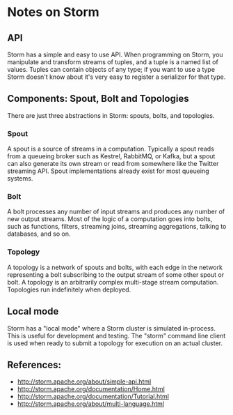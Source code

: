 # Notes on Storm

## API
Storm has a simple and easy to use API. When programming on Storm, you manipulate and transform streams of tuples, and a tuple is a named list of values. Tuples can contain objects of any type; if you want to use a type Storm doesn't know about it's very easy to register a serializer for that type.

## Components: Spout, Bolt and Topologies
There are just three abstractions in Storm: spouts, bolts, and topologies.

### Spout
A spout is a source of streams in a computation. Typically a spout reads from a queueing broker such as Kestrel, RabbitMQ, or Kafka, but a spout can also generate its own stream or read from somewhere like the Twitter streaming API. Spout implementations already exist for most queueing systems.

### Bolt
A bolt processes any number of input streams and produces any number of new output streams. Most of the logic of a computation goes into bolts, such as functions, filters, streaming joins, streaming aggregations, talking to databases, and so on.

### Topology
A topology is a network of spouts and bolts, with each edge in the network representing a bolt subscribing to the output stream of some other spout or bolt. A topology is an arbitrarily complex multi-stage stream computation. Topologies run indefinitely when deployed.

## Local mode
Storm has a "local mode" where a Storm cluster is simulated in-process. This is useful for development and testing. The "storm" command line client is used when ready to submit a topology for execution on an actual cluster.


## References:
* http://storm.apache.org/about/simple-api.html
* http://storm.apache.org/documentation/Home.html
* http://storm.apache.org/documentation/Tutorial.html
* http://storm.apache.org/about/multi-language.html
